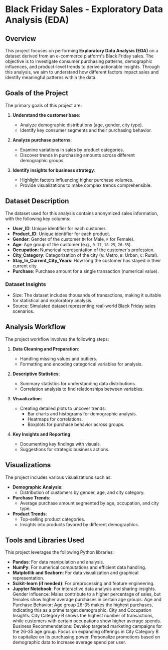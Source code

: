 # Black Friday Sales - Exploratory Data Analysis (EDA)

## Overview

This project focuses on performing **Exploratory Data Analysis (EDA)** on a dataset derived from an e-commerce platform's Black Friday sales. The objective is to investigate consumer purchasing patterns, demographic influences, and product-level trends to derive actionable insights. Through this analysis, we aim to understand how different factors impact sales and identify meaningful patterns within the data.

## Goals of the Project

The primary goals of this project are:

1. **Understand the customer base**:
   - Analyze demographic distributions (age, gender, city type).
   - Identify key consumer segments and their purchasing behavior.

2. **Analyze purchase patterns**:
   - Examine variations in sales by product categories.
   - Discover trends in purchasing amounts across different demographic groups.

3. **Identify insights for business strategy**:
   - Highlight factors influencing higher purchase volumes.
   - Provide visualizations to make complex trends comprehensible.

## Dataset Description

The dataset used for this analysis contains anonymized sales information, with the following key columns:

- **User_ID**: Unique identifier for each customer.
- **Product_ID**: Unique identifier for each product.
- **Gender**: Gender of the customer (`M` for Male, `F` for Female).
- **Age**: Age group of the customer (e.g., `0-17`, `18-25`, `26-35`).
- **Occupation**: Numerical representation of the customer's profession.
- **City_Category**: Categorization of the city (`A`: Metro, `B`: Urban, `C`: Rural).
- **Stay_In_Current_City_Years**: How long the customer has stayed in their current city.
- **Purchase**: Purchase amount for a single transaction (numerical value).

### Dataset Insights

- Size: The dataset includes thousands of transactions, making it suitable for statistical and exploratory analysis.
- Source: Simulated dataset representing real-world Black Friday sales scenarios.

## Analysis Workflow

The project workflow involves the following steps:

1. **Data Cleaning and Preparation**:
   - Handling missing values and outliers.
   - Formatting and encoding categorical variables for analysis.

2. **Descriptive Statistics**:
   - Summary statistics for understanding data distributions.
   - Correlation analysis to find relationships between variables.

3. **Visualization**:
   - Creating detailed plots to uncover trends:
     - Bar charts and histograms for demographic analysis.
     - Heatmaps for correlations.
     - Boxplots for purchase behavior across groups.

4. **Key Insights and Reporting**:
   - Documenting key findings with visuals.
   - Suggestions for strategic business actions.

## Visualizations

The project includes various visualizations such as:

- **Demographic Analysis**:
  - Distribution of customers by gender, age, and city category.
- **Purchase Trends**:
  - Average purchase amount segmented by age, occupation, and city type.
- **Product Trends**:
  - Top-selling product categories.
  - Insights into products favored by different demographics.

## Tools and Libraries Used

This project leverages the following Python libraries:

- **Pandas**: For data manipulation and analysis.
- **NumPy**: For numerical computations and efficient data handling.
- **Matplotlib and Seaborn**: For data visualization and graphical representation.
- **Scikit-learn (if needed)**: For preprocessing and feature engineering.
- **Jupyter Notebook**: For interactive data analysis and sharing insights.
Gender Influence:
Males contribute to a higher percentage of sales, but females show higher average purchases in certain age groups.
Age and Purchase Behavior:
Age group 26-35 makes the highest purchases, indicating this as a prime target demographic.
City and Occupation Insights:
City Category B shows the highest number of transactions, while customers with certain occupations show higher average spends.
Business Recommendations:
Develop targeted marketing campaigns for the 26-35 age group.
Focus on expanding offerings in City Category B to capitalize on its purchasing power.
Personalize promotions based on demographic data to increase average spend per user.
